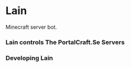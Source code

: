 Lain
====

Minecraft server bot.

### Lain controls The PortalCraft.Se Servers

### Developing Lain
